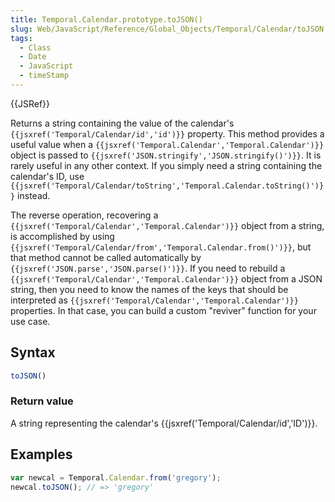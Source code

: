 ```yaml
---
title: Temporal.Calendar.prototype.toJSON()
slug: Web/JavaScript/Reference/Global_Objects/Temporal/Calendar/toJSON
tags:
  - Class
  - Date
  - JavaScript
  - timeStamp
---
```

{{JSRef}}

<p class="summary"><span class="seoSummary">Returns a string containing the value of the calendar's <code>{{jsxref('Temporal/Calendar/id','id')}}</code> property.</span> This method provides a useful value when a <code>{{jsxref('Temporal.Calendar','Temporal.Calendar')}}</code> object is passed to <code>{{jsxref('JSON.stringify','JSON.stringify()')}}</code>. It is rarely useful in any other context. If you simply need a string containing the calendar's ID, use <code>{{jsxref('Temporal/Calendar/toString','Temporal.Calendar.toString()')}}</code> instead.</p>

The reverse operation, recovering a
`{{jsxref('Temporal/Calendar','Temporal.Calendar')}}` object
from a string, is accomplished by using
`{{jsxref('Temporal/Calendar/from','Temporal.Calendar.from()')}}`,
but that method cannot be called automatically by
`{{jsxref('JSON.parse','JSON.parse()')}}`. If you need to rebuild a
`{{jsxref('Temporal/Calendar','Temporal.Calendar')}}` object
from a JSON string, then you need to know the names of the keys that should be
interpreted as
`{{jsxref('Temporal/Calendar','Temporal.Calendar')}}`
properties. In that case, you can build a custom "reviver" function for your use
case.

## Syntax

```js
toJSON()
```

### Return value

A string representing the calendar's
{{jsxref('Temporal/Calendar/id','ID')}}.

## Examples

```js
var newcal = Temporal.Calendar.from('gregory');
newcal.toJSON(); // => 'gregory'
```
